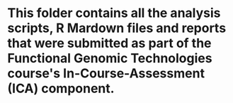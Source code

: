 # This folder contains all the analysis scripts, R Mardown files and reports that were submitted as part of the Functional Genomic Technologies course's In-Course-Assessment (ICA) component.
